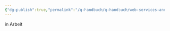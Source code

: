 ```yaml
---
{"dg-publish":true,"permalink":"/q-handbuch/q-handbuch/web-services-and-technik/raeume/r22/"}
---
```


in Arbeit